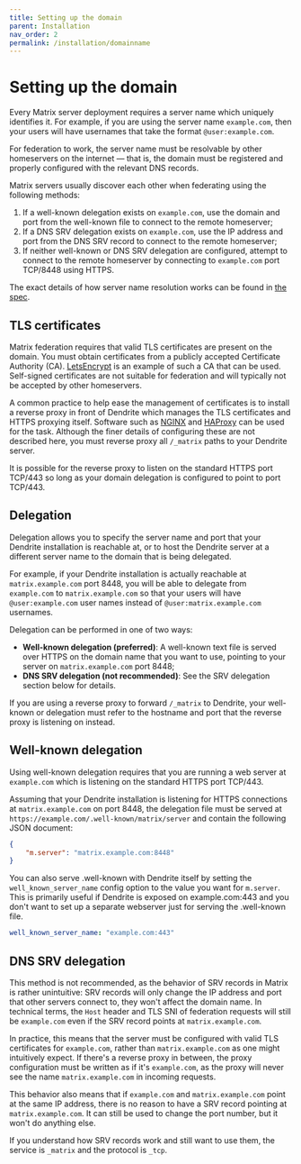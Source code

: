```yaml
---
title: Setting up the domain
parent: Installation
nav_order: 2
permalink: /installation/domainname
---
```


# Setting up the domain

Every Matrix server deployment requires a server name which uniquely identifies it. For
example, if you are using the server name `example.com`, then your users will have usernames
that take the format `@user:example.com`.

For federation to work, the server name must be resolvable by other homeservers on the internet
— that is, the domain must be registered and properly configured with the relevant DNS records.

Matrix servers usually discover each other when federating using the following methods:

1. If a well-known delegation exists on `example.com`, use the domain and port from the
   well-known file to connect to the remote homeserver;
2. If a DNS SRV delegation exists on `example.com`, use the IP address and port from the DNS SRV
   record to connect to the remote homeserver;
3. If neither well-known or DNS SRV delegation are configured, attempt to connect to the remote
   homeserver by connecting to `example.com` port TCP/8448 using HTTPS.

The exact details of how server name resolution works can be found in
[the spec](https://spec.matrix.org/v1.3/server-server-api/#resolving-server-names).

## TLS certificates

Matrix federation requires that valid TLS certificates are present on the domain. You must
obtain certificates from a publicly accepted Certificate Authority (CA). [LetsEncrypt](https://letsencrypt.org)
is an example of such a CA that can be used. Self-signed certificates are not suitable for
federation and will typically not be accepted by other homeservers.

A common practice to help ease the management of certificates is to install a reverse proxy in
front of Dendrite which manages the TLS certificates and HTTPS proxying itself. Software such as
[NGINX](https://www.nginx.com) and [HAProxy](http://www.haproxy.org) can be used for the task.
Although the finer details of configuring these are not described here, you must reverse proxy
all `/_matrix` paths to your Dendrite server.

It is possible for the reverse proxy to listen on the standard HTTPS port TCP/443 so long as your
domain delegation is configured to point to port TCP/443.

## Delegation

Delegation allows you to specify the server name and port that your Dendrite installation is
reachable at, or to host the Dendrite server at a different server name to the domain that
is being delegated.

For example, if your Dendrite installation is actually reachable at `matrix.example.com` port 8448,
you will be able to delegate from `example.com` to `matrix.example.com` so that your users will have
`@user:example.com` user names instead of `@user:matrix.example.com` usernames.

Delegation can be performed in one of two ways:

* **Well-known delegation (preferred)**: A well-known text file is served over HTTPS on the domain
  name that you want to use, pointing to your server on `matrix.example.com` port 8448;
* **DNS SRV delegation (not recommended)**: See the SRV delegation section below for details.

If you are using a reverse proxy to forward `/_matrix` to Dendrite, your well-known or delegation
must refer to the hostname and port that the reverse proxy is listening on instead.

## Well-known delegation

Using well-known delegation requires that you are running a web server at `example.com` which
is listening on the standard HTTPS port TCP/443.

Assuming that your Dendrite installation is listening for HTTPS connections at `matrix.example.com`
on port 8448, the delegation file must be served at `https://example.com/.well-known/matrix/server`
and contain the following JSON document:

```json
{
    "m.server": "matrix.example.com:8448"
}
```

You can also serve .well-known with Dendrite itself by setting the `well_known_server_name` config
option to the value you want for `m.server`. This is primarily useful if Dendrite is exposed on
example.com:443 and you don't want to set up a separate webserver just for serving the .well-known
file.

```yaml
well_known_server_name: "example.com:443"
```

## DNS SRV delegation

This method is not recommended, as the behavior of SRV records in Matrix is rather unintuitive:
SRV records will only change the IP address and port that other servers connect to, they won't
affect the domain name. In technical terms, the `Host` header and TLS SNI of federation requests
will still be `example.com` even if the SRV record points at `matrix.example.com`.

In practice, this means that the server must be configured with valid TLS certificates for
`example.com`, rather than `matrix.example.com` as one might intuitively expect. If there's a
reverse proxy in between, the proxy configuration must be written as if it's `example.com`, as the
proxy will never see the name `matrix.example.com` in incoming requests.

This behavior also means that if `example.com` and `matrix.example.com` point at the same IP
address, there is no reason to have a SRV record pointing at `matrix.example.com`. It can still
be used to change the port number, but it won't do anything else.

If you understand how SRV records work and still want to use them, the service is `_matrix` and
the protocol is `_tcp`.
